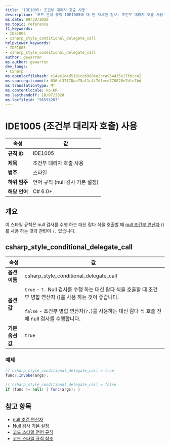 ```yaml
---
title: 'IDE1005: 조건부 대리자 호출 사용'
description: '코드 분석 규칙 IDE1005에 대 한 자세한 정보: 조건부 대리자 호출 사용'
ms.date: 09/30/2020
ms.topic: reference
f1_keywords:
- IDE1005
- csharp_style_conditional_delegate_call
helpviewer_keywords:
- IDE1005
- csharp_style_conditional_delegate_call
author: gewarren
ms.author: gewarren
dev_langs:
- CSharp
ms.openlocfilehash: c14ee1d4d51b1cc6988ce2cca934435e17f6cc42
ms.sourcegitcommit: 636af37170ae75a11c4f7d1ecd770820e7dfe7bd
ms.translationtype: MT
ms.contentlocale: ko-KR
ms.lasthandoff: 10/07/2020
ms.locfileid: "96593207"
---
```

# <a name="use-conditional-delegate-call-ide1005"></a>IDE1005 (조건부 대리자 호출) 사용

|속성|값|
|-|-|
| **규칙 ID** | IDE1005 |
| **제목** | 조건부 대리자 호출 사용 |
| **범주** | 스타일 |
| **하위 범주** | 언어 규칙 (null 검사 기본 설정) |
| **해당 언어** | C# 6.0+ |

## <a name="overview"></a>개요

이 스타일 규칙은 null 검사를 수행 하는 대신 람다 식을 호출할 때 [null 조건부 연산자](../../../csharp/language-reference/operators/member-access-operators.md#null-conditional-operators--and-) ()를 사용 하는 것과 관련이 `?.` 있습니다.

## <a name="csharp_style_conditional_delegate_call"></a>csharp_style_conditional_delegate_call

|속성|값|
|-|-|
| **옵션 이름** | csharp_style_conditional_delegate_call
| **옵션 값** | `true` - `?.` Null 검사를 수행 하는 대신 람다 식을 호출할 때 조건부 병합 연산자 ()를 사용 하는 것이 좋습니다.<br /><br />`false` - 조건부 병합 연산자(`?.`)를 사용하는 대신 람다 식 호출 전에 null 검사를 수행합니다. |
| **기본 옵션 값** | `true` |

### <a name="example"></a>예제

```csharp
// csharp_style_conditional_delegate_call = true
func?.Invoke(args);

// csharp_style_conditional_delegate_call = false
if (func != null) { func(args); }
```

## <a name="see-also"></a>참고 항목

- [null 조건 연산자](../../../csharp/language-reference/operators/member-access-operators.md#null-conditional-operators--and-)
- [Null 검사 기본 설정](null-checking-preferences.md)
- [코드 스타일 언어 규칙](language-rules.md)
- [코드 스타일 규칙 참조](index.md)
